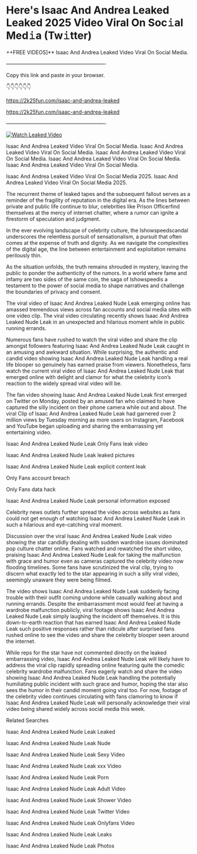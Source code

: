# Here's Isaac And Andrea Leaked Leaked 2025 Video Viral On Soc𝚒al Med𝚒a (Tw𝚒tter)

++FREE VIDEOS]** Isaac And Andrea Leaked Video Viral On Social Media.

———————————————————-

Copy this link and paste in your browser.

👇👇👇👇👇👇

https://2k25fun.com/isaac-and-andrea-leaked

https://2k25fun.com/isaac-and-andrea-leaked

———————————————————-

[![Watch Leaked Video](https://miro.medium.com/v2/resize:fit:828/format:webp/1*cilzJN44JGOrTw9NJCrNHA.gif "Watch Leaked Video")](https://2k25fun.com/isaac-and-andrea-leaked)

Isaac And Andrea Leaked Video Viral On Social Media. Isaac And Andrea Leaked Video Viral On Social Media. Isaac And Andrea Leaked Video Viral On Social Media. Isaac And Andrea Leaked Video Viral On Social Media. Isaac And Andrea Leaked Video Viral On Social Media.

Isaac And Andrea Leaked Video Viral On Social Media 2025. Isaac And Andrea Leaked Video Viral On Social Media 2025.

The recurrent theme of leaked tapes and the subsequent fallout serves as a reminder of the fragility of reputation in the digital era. As the lines between private and public life continue to blur, celebrities like Prison Officerfind themselves at the mercy of internet chatter, where a rumor can ignite a firestorm of speculation and judgment.

In the ever evolving landscape of celebrity culture, the Ishowspeedscandal underscores the relentless pursuit of sensationalism, a pursuit that often comes at the expense of truth and dignity. As we navigate the complexities of the digital age, the line between entertainment and exploitation remains perilously thin.

As the situation unfolds, the truth remains shrouded in mystery, leaving the public to ponder the authenticity of the rumors. In a world where fame and infamy are two sides of the same coin, the saga of Ishowspeedis a testament to the power of social media to shape narratives and challenge the boundaries of privacy and consent.

The viral video of Isaac And Andrea Leaked Nude Leak emerging online has amassed tremendous views across fan accounts and social media sites with one video clip. The viral video circulating recently shows Isaac And Andrea Leaked Nude Leak in an unexpected and hilarious moment while in public running errands.

Numerous fans have rushed to watch the viral video and share the clip amongst followers featuring Isaac And Andrea Leaked Nude Leak caught in an amusing and awkward situation. While surprising, the authentic and candid video showing Isaac And Andrea Leaked Nude Leak handling a real life blooper so genuinely has earned praise from viewers. Nonetheless, fans watch the current viral video of Isaac And Andrea Leaked Nude Leak that emerged online with delight and clamor for what the celebrity icon’s reaction to the widely spread viral video will be.

The fan video showing Isaac And Andrea Leaked Nude Leak first emerged on Twitter on Monday, posted by an amused fan who claimed to have captured the silly incident on their phone camera while out and about. The viral Clip of Isaac And Andrea Leaked Nude Leak had garnered over 2 million views by Tuesday morning as more users on Instagram, Facebook and YouTube began uploading and sharing the embarrassing yet entertaining video.

Isaac And Andrea Leaked Nude Leak Only Fans leak video

Isaac And Andrea Leaked Nude Leak leaked pictures

Isaac And Andrea Leaked Nude Leak explicit content leak

Only Fans account breach

Only Fans data hack

Isaac And Andrea Leaked Nude Leak personal information exposed

Celebrity news outlets further spread the video across websites as fans could not get enough of watching Isaac And Andrea Leaked Nude Leak in such a hilarious and eye-catching viral moment.

Discussion over the viral Isaac And Andrea Leaked Nude Leak video showing the star candidly dealing with sudden wardrobe issues dominated pop culture chatter online. Fans watched and rewatched the short video, praising Isaac And Andrea Leaked Nude Leak for taking the malfunction with grace and humor even as cameras captured the celebrity video now flooding timelines. Some fans have scrutinized the viral clip, trying to discern what exactly led to the star appearing in such a silly viral video, seemingly unaware they were being filmed.

The video shows Isaac And Andrea Leaked Nude Leak suddenly facing trouble with their outfit coming undone while casually walking about and running errands. Despite the embarrassment most would feel at having a wardrobe malfunction publicly, viral footage shows Isaac And Andrea Leaked Nude Leak simply laughing the incident off themselves. It is this down-to-earth reaction that has earned Isaac And Andrea Leaked Nude Leak such positive responses rather than ridicule after surprised fans rushed online to see the video and share the celebrity blooper seen around the internet.

While reps for the star have not commented directly on the leaked embarrassing video, Isaac And Andrea Leaked Nude Leak will likely have to address the viral clip rapidly spreading online featuring quite the comedic celebrity wardrobe malfunction. Fans eagerly watch and share the video showing Isaac And Andrea Leaked Nude Leak handling the potentially humiliating public incident with such grace and humor, hoping the star also sees the humor in their candid moment going viral too. For now, footage of the celebrity video continues circulating with fans clamoring to know if Isaac And Andrea Leaked Nude Leak will personally acknowledge their viral video being shared widely across social media this week.

Related Searches

Isaac And Andrea Leaked Nude Leak Leaked

Isaac And Andrea Leaked Nude Leak Nude

Isaac And Andrea Leaked Nude Leak Sexy Video

Isaac And Andrea Leaked Nude Leak xxx Video

Isaac And Andrea Leaked Nude Leak Porn

Isaac And Andrea Leaked Nude Leak Adult Video

Isaac And Andrea Leaked Nude Leak Shower Video

Isaac And Andrea Leaked Nude Leak Twitter Video

Isaac And Andrea Leaked Nude Leak Onlyfans Video

Isaac And Andrea Leaked Nude Leak Leaks

Isaac And Andrea Leaked Nude Leak Photos